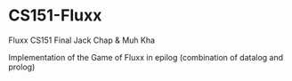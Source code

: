 # CS151-Fluxx
Fluxx CS151 Final Jack Chap &amp; Muh Kha

Implementation of the Game of Fluxx in epilog (combination of datalog and prolog)
